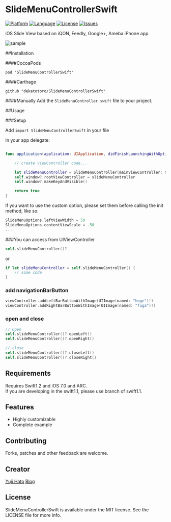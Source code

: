 SlideMenuControllerSwift
========================

[![Platform](http://img.shields.io/badge/platform-ios-blue.svg?style=flat
)](https://developer.apple.com/iphone/index.action)
[![Language](http://img.shields.io/badge/language-swift-brightgreen.svg?style=flat
)](https://developer.apple.com/swift)
[![License](http://img.shields.io/badge/license-MIT-lightgrey.svg?style=flat
)](http://mit-license.org)
[![Issues](https://img.shields.io/github/issues/dekatotoro/SlideMenuControllerSwift.svg?style=flat
)](https://github.com/dekatotoro/SlideMenuControllerSwift/issues?state=open)



iOS Slide View based on iQON, Feedly, Google+, Ameba iPhone app.

![sample](Screenshots/SlideMenuControllerSwift.gif)

##Installation

####CocoaPods
```
pod 'SlideMenuControllerSwift'
```

####Carthage
```
github "dekatotoro/SlideMenuControllerSwift"
```

####Manually
Add the `SlideMenuController.swift` file to your project.

##Usage

###Setup

Add `import SlideMenuControllerSwift` in your file

In your app delegate:

```swift

func application(application: UIApplication, didFinishLaunchingWithOptions launchOptions: [NSObject: AnyObject]?) -> Bool {

    // create viewController code...

    let slideMenuController = SlideMenuController(mainViewController: mainViewController, leftMenuViewController: leftViewController, rightMenuViewController: rightViewController)
    self.window?.rootViewController = slideMenuController
    self.window?.makeKeyAndVisible()

    return true
}
```

If you want to use the custom option, please set them before calling the init method, like so:

```swift
SlideMenuOptions.leftViewWidth = 50
SlideMenuOptions.contentViewScale = .50
...

```

###You can access from UIViewController

```swift
self.slideMenuController()?
```
or
```swift
if let slideMenuController = self.slideMenuController() {
    // some code
}
```
### add navigationBarButton
```swift
viewController.addLeftBarButtonWithImage(UIImage(named: "hoge")!)
viewController.addRightBarButtonWithImage(UIImage(named: "fuga")!)
```

### open and close
```swift
// Open
self.slideMenuController()?.openLeft()
self.slideMenuController()?.openRight()

// close
self.slideMenuController()?.closeLeft()
self.slideMenuController()?.closeRight()
```

## Requirements
Requires Swift1.2 and iOS 7.0 and ARC.  
If you are developing in the swift1.1, please use branch of swift1.1.  

## Features
- Highly customizable
- Complete example


## Contributing

Forks, patches and other feedback are welcome.

## Creator

[Yuji Hato](https://github.com/dekatotoro)
[Blog](http://buzzmemo.blogspot.jp/)

## License

SlideMenuControllerSwift is available under the MIT license. See the LICENSE file for more info.
